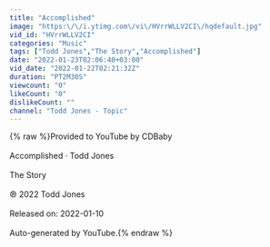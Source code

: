 ```yaml
---
title: "Accomplished"
image: "https:\/\/i.ytimg.com\/vi\/HVrrWLLV2CI\/hqdefault.jpg"
vid_id: "HVrrWLLV2CI"
categories: "Music"
tags: ["Todd Jones","The Story","Accomplished"]
date: "2022-01-23T02:06:40+03:00"
vid_date: "2022-01-22T02:21:32Z"
duration: "PT2M30S"
viewcount: "0"
likeCount: "0"
dislikeCount: ""
channel: "Todd Jones - Topic"
---
```

{% raw %}Provided to YouTube by CDBaby<br /><br />Accomplished · Todd Jones<br /><br />The Story<br /><br />℗ 2022 Todd Jones<br /><br />Released on: 2022-01-10<br /><br />Auto-generated by YouTube.{% endraw %}

